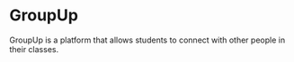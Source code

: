 # GroupUp 
GroupUp is a platform that allows students to connect with other people in their classes. 

